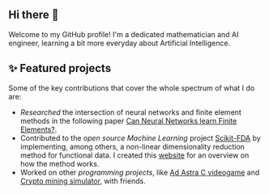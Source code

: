 ## Hi there 👋

Welcome to my GitHub profile! I'm a dedicated mathematician and AI engineer, learning a bit more everyday about Artificial Intelligence.

## ✨ Featured projects
Some of the key contributions that cover the whole spectrum of what I do are:

- *Researched* the intersection of neural networks and finite element methods in the following paper [Can Neural Networks learn Finite Elements?](https://github.com/EduardoTerres/Can-Neural-Networks-learn-Finite-Elements).
- Contributed to the *open source Machine Learning* project [Scikit-FDA](https://github.com/GAA-UAM/scikit-fda) by implementing, among others, a non-linear dimensionality reduction method for functional data. I created this [website]( https://eduardoterres.github.io/Functional-Diffusion-Maps/) for an overview on how the method works.
- Worked on other *programming projects*, like [Ad Astra C videogame](https://github.com/EduardoTerres/Ad-Astra-C-videogame) and [Crypto mining simulator](https://github.com/EduardoTerres/Mining-simulator), with friends.

<!--
**EduardoTerres/EduardoTerres** is a ✨ _special_ ✨ repository because its `README.md` (this file) appears on your GitHub profile.

Here are some ideas to get you started:

- 🔭 I’m currently working on ...
- 🌱 I’m currently learning ...
- 👯 I’m looking to collaborate on ...
- 🤔 I’m looking for help with ...
- 💬 Ask me about ...
- 📫 How to reach me: ...
- 😄 Pronouns: ...
- ⚡ Fun fact: ...
-->
